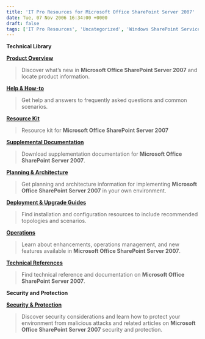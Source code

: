 ```yaml
---
title: 'IT Pro Resources for Microsoft Office SharePoint Server 2007'
date: Tue, 07 Nov 2006 16:34:00 +0000
draft: false
tags: ['IT Pro Resources', 'Uncategorized', 'Windows SharePoint Services 3.0']
---
```


**Technical Library**

**[Product Overview](http://office.microsoft.com/en-us/sharepointserver/HA101656531033.aspx)**

> Discover what’s new in **Microsoft Office SharePoint Server 2007** and locate product information.

**[Help & How-to](http://office.microsoft.com/en-us/sharepointserver/FX101211721033.aspx?ofcresset=1)**

> Get help and answers to frequently asked questions and common scenarios.

**[Resource Kit](http://office.microsoft.com/search/redir.aspx?AssetID=XT102084641033&Origin=HH102083111033&CTT=5)**

> Resource kit for **Microsoft Office SharePoint Server 2007**

**[Supplemental Documentation](http://technet2.microsoft.com/Office/en-us/library/ab9653b9-de50-4407-8025-1c415bc67c041033.mspx?mfr=true)**

> Download supplementation documentation for **Microsoft Office SharePoint Server 2007**.

**[Planning & Architecture](http://technet2.microsoft.com/Office/en-us/library/b28ba53d-a3e8-440f-9fcb-f592d858894a1033.mspx)**

> Get planning and architecture information for implementing **Microsoft Office SharePoint Server 2007** in your own environment.

**[Deployment & Upgrade Guides](http://technet2.microsoft.com/Office/en-us/library/396c85d9-4b86-484e-9cc5-f6c4d725c5781033.mspx)**

> Find installation and configuration resources to include recommended topologies and scenarios.

**[Operations](http://technet2.microsoft.com/Office/en-us/library/604431c9-de72-43b9-a3a9-3b0c3bf3444e1033.mspx)**

> Learn about enhancements, operations management, and new features available in **Microsoft Office SharePoint Server 2007**.

**[Technical References](http://technet2.microsoft.com/Office/en-us/library/ab9653b9-de50-4407-8025-1c415bc67c041033.mspx)**

> Find technical reference and documentation on **Microsoft Office SharePoint Server 2007**.

**Security and Protection**

**[Security & Protection](http://technet2.microsoft.com/Office/en-us/library/6cc7cbec-bbb8-4473-83a2-65149e932e901033.mspx)**

> Discover security considerations and learn how to protect your environment from malicious attacks and related articles on **Microsoft Office SharePoint Server 2007** security and protection.